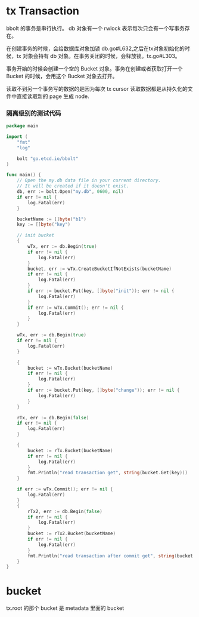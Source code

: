 # tx Transaction

bbolt 的事务是串行执行。
db 对象有一个 rwlock 表示每次只会有一个写事务存在。

在创建事务的时候，会给数据库对象加锁 db.go#L632,之后在tx对象初始化的时候，tx 对象会持有 db 对象。在事务关闭的时候，会释放锁。tx.go#L303。

事务开始的时候会创建一个空的 Bucket 对象。事务在创建或者获取打开一个 Bucket 的时候，会用这个 Bucket 对象去打开。

读取不到另一个事务写的数据的是因为每次 tx cursor 读取数据都是从持久化的文件中直接读取新的 page 生成 node.

### 隔离级别的测试代码
```go
package main

import (
	"fmt"
	"log"

	bolt "go.etcd.io/bbolt"
)

func main() {
	// Open the my.db data file in your current directory.
	// It will be created if it doesn't exist.
	db, err := bolt.Open("my.db", 0600, nil)
	if err != nil {
		log.Fatal(err)
	}

	bucketName := []byte("b1")
	key := []byte("key")

	// init bucket
	{
		wTx, err := db.Begin(true)
		if err != nil {
			log.Fatal(err)
		}
		bucket, err := wTx.CreateBucketIfNotExists(bucketName)
		if err != nil {
			log.Fatal(err)
		}
		if err := bucket.Put(key, []byte("init")); err != nil {
			log.Fatal(err)
		}
		if err := wTx.Commit(); err != nil {
			log.Fatal(err)
		}
	}

	wTx, err := db.Begin(true)
	if err != nil {
		log.Fatal(err)
	}

	{
		bucket := wTx.Bucket(bucketName)
		if err != nil {
			log.Fatal(err)
		}
		if err := bucket.Put(key, []byte("change")); err != nil {
			log.Fatal(err)
		}
	}

	rTx, err := db.Begin(false)
	if err != nil {
		log.Fatal(err)
	}

	{
		bucket := rTx.Bucket(bucketName)
		if err != nil {
			log.Fatal(err)
		}
		fmt.Println("read transaction get", string(bucket.Get(key)))
	}

	if err := wTx.Commit(); err != nil {
		log.Fatal(err)
	}
	{
		rTx2, err := db.Begin(false)
		if err != nil {
			log.Fatal(err)
		}
		bucket := rTx2.Bucket(bucketName)
		if err != nil {
			log.Fatal(err)
		}
		fmt.Println("read transaction after commit get", string(bucket.Get(key)))
	}
}
```


# bucket

tx.root 的那个 bucket 是 metadata 里面的 bucket
